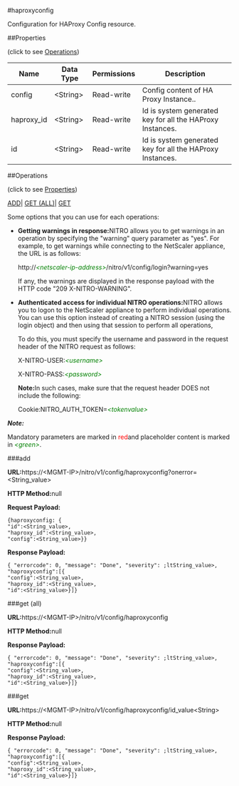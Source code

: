 #haproxyconfig

Configuration for HAProxy Config resource.


##Properties 
<span>(click to see [Operations](#opera))</span>


<table><thead><tr><th>Name</th><th>Data Type</th><th>Permissions</th><th>Description</th></tr></thead><tbody><tr><td>config</td><td>&lt;String></td><td>Read-write</td><td>Config content of HA Proxy Instance..</td></tr><tr><td>haproxy_id</td><td>&lt;String></td><td>Read-write</td><td>Id is system generated key for all the HAProxy Instances.</td></tr><tr><td>id</td><td>&lt;String></td><td>Read-write</td><td>Id is system generated key for all the HAProxy Instances.</td></tr></tbody></table>
##Operations 
<span>(click to see [Properties](#prope))</span>


[ADD]()| [GET (ALL)](#get-)| [GET]()


Some options that you can use for each operations:
<ul><li><p><b>Getting warnings in response:</b>NITRO allows you to get warnings in an operation by specifying the "warning" query parameter as "yes". For example, to get warnings while connecting to the NetScaler appliance, the URL is as follows:</p><p>http://<span style="color:green;font-style:italic;">&lt;netscaler-ip-address&gt;</span>/nitro/v1/config/login?warning=yes</p><p>If any, the warnings are displayed in the response payload with the HTTP code "209 X-NITRO-WARNING".</p></li><li><p><b>Authenticated access for individual NITRO operations:</b>NITRO allows you to logon to the NetScaler appliance to perform individual operations. You can use this option instead of creating a NITRO session (using the login object) and then using that session to perform all operations,</p><p>To do this, you must specify the username and password in the request header of the NITRO request as follows:</p><p>X-NITRO-USER:<span style="color:green;font-style:italic;">&lt;username&gt;</span></p><p>X-NITRO-PASS:<span style="color:green;font-style:italic;">&lt;password&gt;</span></p><p><b>Note:</b>In such cases, make sure that the request header DOES not include the following:</p><p>Cookie:NITRO_AUTH_TOKEN=<span style="color:green;font-style:italic;">&lt;tokenvalue&gt;</span></p></li></ul>



***Note:*** 
Mandatory parameters are marked in <span style="color:#FF0000;">red</span>and placeholder content is marked in <span style="color:green;font-style:italic">&lt;green&gt;</span>.

###add



<b>URL:</b>https://&lt;MGMT-IP&gt;/nitro/v1/config/haproxyconfig?onerror=&lt;String_value&gt;
<b>HTTP Method:</b>null
<b>Request Payload: </b>```{haproxyconfig: {"id":<String_value>,"haproxy_id":<String_value>,"config":<String_value>}}```
<b>Response Payload: </b>```{ "errorcode": 0, "message": "Done", "severity": ;ltString_value>, "haproxyconfig":[{"config":<String_value>,"haproxy_id":<String_value>,"id":<String_value>}]}```



###get (all)



<b>URL:</b>https://&lt;MGMT-IP&gt;/nitro/v1/config/haproxyconfig
<b>HTTP Method:</b>null
<b>Response Payload: </b>```{ "errorcode": 0, "message": "Done", "severity": ;ltString_value>, "haproxyconfig":[{"config":<String_value>,"haproxy_id":<String_value>,"id":<String_value>}]}```



###get



<b>URL:</b>https://&lt;MGMT-IP&gt;/nitro/v1/config/haproxyconfig/id_value&lt;String&gt;
<b>HTTP Method:</b>null
<b>Response Payload: </b>```{ "errorcode": 0, "message": "Done", "severity": ;ltString_value>, "haproxyconfig":[{"config":<String_value>,"haproxy_id":<String_value>,"id":<String_value>}]}```



